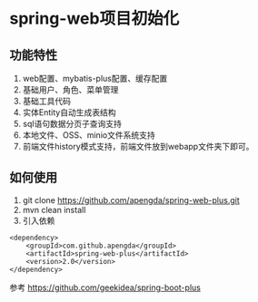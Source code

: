 # spring-web项目初始化

## 功能特性

1. web配置、mybatis-plus配置、缓存配置
2. 基础用户、角色、菜单管理
3. 基础工具代码
4. 实体Entity自动生成表结构
5. sql语句数据分页子查询支持
6. 本地文件、OSS、minio文件系统支持
7. 前端文件history模式支持，前端文件放到webapp文件夹下即可。

## 如何使用

1. git clone https://github.com/apengda/spring-web-plus.git
2. mvn clean install
3. 引入依赖

```
<dependency>
    <groupId>com.github.apengda</groupId>
    <artifactId>spring-web-plus</artifactId>
    <version>2.0</version>
</dependency>
```

参考
https://github.com/geekidea/spring-boot-plus
